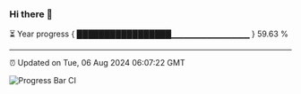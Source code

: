 ### Hi there 👋

⏳ Year progress { █████████████████▁▁▁▁▁▁▁▁▁▁▁▁▁ } 59.63 %

---

⏰ Updated on Tue, 06 Aug 2024 06:07:22 GMT

![Progress Bar CI](https://github.com/liununu/liununu/workflows/Progress%20Bar%20CI/badge.svg)
